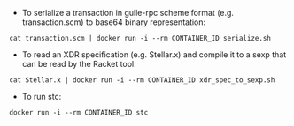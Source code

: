 * To serialize a transaction in guile-rpc scheme format (e.g. transaction.scm) to base64 binary representation:

```
cat transaction.scm | docker run -i --rm CONTAINER_ID serialize.sh
```

* To read an XDR specification (e.g. Stellar.x) and compile it to a sexp that can be read by the Racket tool:

```
cat Stellar.x | docker run -i --rm CONTAINER_ID xdr_spec_to_sexp.sh
```

* To run stc:

```
docker run -i --rm CONTAINER_ID stc
```
